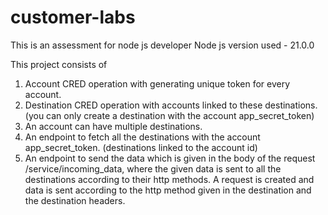 # customer-labs
This is an assessment for node js developer
Node js version used - 21.0.0

This project consists of 
1. Account CRED operation with generating unique token for every account.
2. Destination CRED operation with accounts linked to these destinations. (you can only create a destination with the account app_secret_token)
3. An account can have multiple destinations.
4. An endpoint to fetch all the destinations with the account app_secret_token. (destinations linked to the account id)
5. An endpoint to send the data which is given in the body of the request /service/incoming_data, where the given data is sent to all the destinations according to their http methods. A request is created and data is sent according to the http method given in the destination and the destination headers.